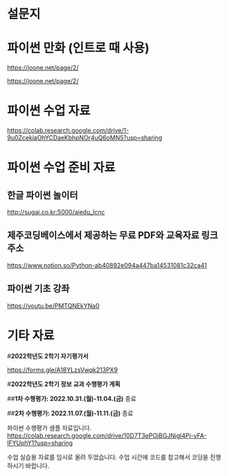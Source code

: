 # 설문지


# 파이썬 만화 (인트로 때 사용)

https://joone.net/page/2/

https://joone.net/page/2/

# 파이썬 수업 자료

https://colab.research.google.com/drive/1-9u0ZcekiaOhYCDaeKbhpNOr4uQ6oMN5?usp=sharing




# 파이썬 수업 준비 자료

## 한글 파이썬 놀이터

http://sugai.co.kr:5000/aiedu_lcnc

## 제주코딩베이스에서 제공하는 무료 PDF와 교육자료 링크 주소

https://www.notion.so/Python-ab40892e094a447ba14531081c32ca41

## 파이썬 기초 강좌

https://youtu.be/PMTQNEkYNa0


# 기타 자료

#**2022학년도 2학기 자기평가서**

https://forms.gle/A18YLzsVwqk213PX9

#**2022학년도 2학기 정보 교과 수행평가 계획**

##**1차 수행평가: 2022.10.31.(월)-11.04.(금)**
종료

##**2차 수행평가: 2022.11.07.(월)-11.11.(금)**
종료

파이썬 수행평가 샘플 자료입니다.
https://colab.research.google.com/drive/10D7T3ePOjBGJNigl4Pi-vFA-lFYUohY1?usp=sharing

수업 실습용 자료를 임시로 올려 두었습니다.
수업 시간에 코드를 참고해서 코딩을 진행하시기 바랍니다.

